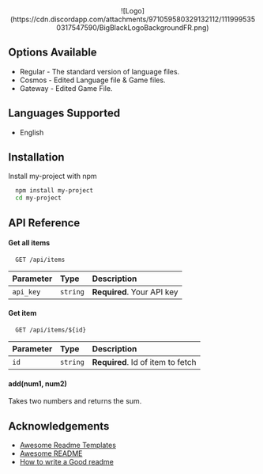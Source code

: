 
<center>![Logo](https://cdn.discordapp.com/attachments/971059580329132112/1119995350317547590/BigBlackLogoBackgroundFR.png)</center>


## Options Available

- Regular - The standard version of language files.
- Cosmos - Edited Language file & Game files.
- Gateway - Edited Game File.

## Languages Supported

- English
## Installation

Install my-project with npm

```bash
  npm install my-project
  cd my-project
```
    
## API Reference

#### Get all items

```http
  GET /api/items
```

| Parameter | Type     | Description                |
| :-------- | :------- | :------------------------- |
| `api_key` | `string` | **Required**. Your API key |

#### Get item

```http
  GET /api/items/${id}
```

| Parameter | Type     | Description                       |
| :-------- | :------- | :-------------------------------- |
| `id`      | `string` | **Required**. Id of item to fetch |

#### add(num1, num2)

Takes two numbers and returns the sum.


## Acknowledgements

 - [Awesome Readme Templates](https://awesomeopensource.com/project/elangosundar/awesome-README-templates)
 - [Awesome README](https://github.com/matiassingers/awesome-readme)
 - [How to write a Good readme](https://bulldogjob.com/news/449-how-to-write-a-good-readme-for-your-github-project)

